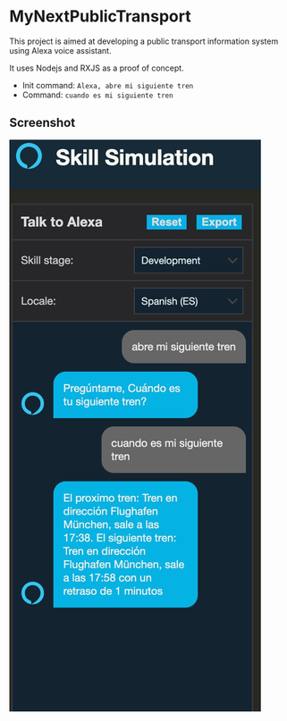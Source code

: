 # MyNextPublicTransport

This project is aimed at developing a public transport information system using Alexa voice assistant.

It uses Nodejs and RXJS as a proof of concept.

* Init command: `Alexa, abre mi siguiente tren`
* Command: `cuando es mi siguiente tren`

## Screenshot

![Alexa Simulator](./alexa-simulator.jpeg)
